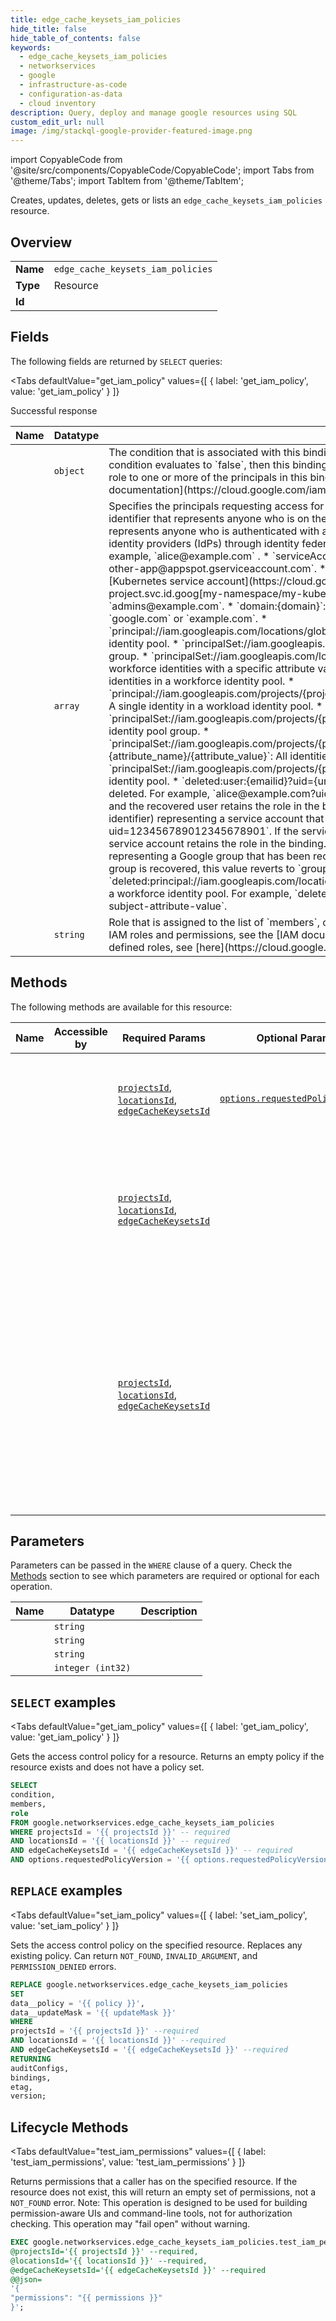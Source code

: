 ```yaml
--- 
title: edge_cache_keysets_iam_policies
hide_title: false
hide_table_of_contents: false
keywords:
  - edge_cache_keysets_iam_policies
  - networkservices
  - google
  - infrastructure-as-code
  - configuration-as-data
  - cloud inventory
description: Query, deploy and manage google resources using SQL
custom_edit_url: null
image: /img/stackql-google-provider-featured-image.png
---
```


import CopyableCode from '@site/src/components/CopyableCode/CopyableCode';
import Tabs from '@theme/Tabs';
import TabItem from '@theme/TabItem';

Creates, updates, deletes, gets or lists an <code>edge_cache_keysets_iam_policies</code> resource.

## Overview
<table><tbody>
<tr><td><b>Name</b></td><td><code>edge_cache_keysets_iam_policies</code></td></tr>
<tr><td><b>Type</b></td><td>Resource</td></tr>
<tr><td><b>Id</b></td><td><CopyableCode code="google.networkservices.edge_cache_keysets_iam_policies" /></td></tr>
</tbody></table>

## Fields

The following fields are returned by `SELECT` queries:

<Tabs
    defaultValue="get_iam_policy"
    values={[
        { label: 'get_iam_policy', value: 'get_iam_policy' }
    ]}
>
<TabItem value="get_iam_policy">

Successful response

<table>
<thead>
    <tr>
    <th>Name</th>
    <th>Datatype</th>
    <th>Description</th>
    </tr>
</thead>
<tbody>
<tr>
    <td><CopyableCode code="condition" /></td>
    <td><code>object</code></td>
    <td>The condition that is associated with this binding. If the condition evaluates to `true`, then this binding applies to the current request. If the condition evaluates to `false`, then this binding does not apply to the current request. However, a different role binding might grant the same role to one or more of the principals in this binding. To learn which resources support conditions in their IAM policies, see the [IAM documentation](https://cloud.google.com/iam/help/conditions/resource-policies). (id: Expr)</td>
</tr>
<tr>
    <td><CopyableCode code="members" /></td>
    <td><code>array</code></td>
    <td>Specifies the principals requesting access for a Google Cloud resource. `members` can have the following values: * `allUsers`: A special identifier that represents anyone who is on the internet; with or without a Google account. * `allAuthenticatedUsers`: A special identifier that represents anyone who is authenticated with a Google account or a service account. Does not include identities that come from external identity providers (IdPs) through identity federation. * `user:&#123;emailid&#125;`: An email address that represents a specific Google account. For example, `alice@example.com` . * `serviceAccount:&#123;emailid&#125;`: An email address that represents a Google service account. For example, `my-other-app@appspot.gserviceaccount.com`. * `serviceAccount:&#123;projectid&#125;.svc.id.goog[&#123;namespace&#125;/&#123;kubernetes-sa&#125;]`: An identifier for a [Kubernetes service account](https://cloud.google.com/kubernetes-engine/docs/how-to/kubernetes-service-accounts). For example, `my-project.svc.id.goog[my-namespace/my-kubernetes-sa]`. * `group:&#123;emailid&#125;`: An email address that represents a Google group. For example, `admins@example.com`. * `domain:&#123;domain&#125;`: The G Suite domain (primary) that represents all the users of that domain. For example, `google.com` or `example.com`. * `principal://iam.googleapis.com/locations/global/workforcePools/&#123;pool_id&#125;/subject/&#123;subject_attribute_value&#125;`: A single identity in a workforce identity pool. * `principalSet://iam.googleapis.com/locations/global/workforcePools/&#123;pool_id&#125;/group/&#123;group_id&#125;`: All workforce identities in a group. * `principalSet://iam.googleapis.com/locations/global/workforcePools/&#123;pool_id&#125;/attribute.&#123;attribute_name&#125;/&#123;attribute_value&#125;`: All workforce identities with a specific attribute value. * `principalSet://iam.googleapis.com/locations/global/workforcePools/&#123;pool_id&#125;/*`: All identities in a workforce identity pool. * `principal://iam.googleapis.com/projects/&#123;project_number&#125;/locations/global/workloadIdentityPools/&#123;pool_id&#125;/subject/&#123;subject_attribute_value&#125;`: A single identity in a workload identity pool. * `principalSet://iam.googleapis.com/projects/&#123;project_number&#125;/locations/global/workloadIdentityPools/&#123;pool_id&#125;/group/&#123;group_id&#125;`: A workload identity pool group. * `principalSet://iam.googleapis.com/projects/&#123;project_number&#125;/locations/global/workloadIdentityPools/&#123;pool_id&#125;/attribute.&#123;attribute_name&#125;/&#123;attribute_value&#125;`: All identities in a workload identity pool with a certain attribute. * `principalSet://iam.googleapis.com/projects/&#123;project_number&#125;/locations/global/workloadIdentityPools/&#123;pool_id&#125;/*`: All identities in a workload identity pool. * `deleted:user:&#123;emailid&#125;?uid=&#123;uniqueid&#125;`: An email address (plus unique identifier) representing a user that has been recently deleted. For example, `alice@example.com?uid=123456789012345678901`. If the user is recovered, this value reverts to `user:&#123;emailid&#125;` and the recovered user retains the role in the binding. * `deleted:serviceAccount:&#123;emailid&#125;?uid=&#123;uniqueid&#125;`: An email address (plus unique identifier) representing a service account that has been recently deleted. For example, `my-other-app@appspot.gserviceaccount.com?uid=123456789012345678901`. If the service account is undeleted, this value reverts to `serviceAccount:&#123;emailid&#125;` and the undeleted service account retains the role in the binding. * `deleted:group:&#123;emailid&#125;?uid=&#123;uniqueid&#125;`: An email address (plus unique identifier) representing a Google group that has been recently deleted. For example, `admins@example.com?uid=123456789012345678901`. If the group is recovered, this value reverts to `group:&#123;emailid&#125;` and the recovered group retains the role in the binding. * `deleted:principal://iam.googleapis.com/locations/global/workforcePools/&#123;pool_id&#125;/subject/&#123;subject_attribute_value&#125;`: Deleted single identity in a workforce identity pool. For example, `deleted:principal://iam.googleapis.com/locations/global/workforcePools/my-pool-id/subject/my-subject-attribute-value`.</td>
</tr>
<tr>
    <td><CopyableCode code="role" /></td>
    <td><code>string</code></td>
    <td>Role that is assigned to the list of `members`, or principals. For example, `roles/viewer`, `roles/editor`, or `roles/owner`. For an overview of the IAM roles and permissions, see the [IAM documentation](https://cloud.google.com/iam/docs/roles-overview). For a list of the available pre-defined roles, see [here](https://cloud.google.com/iam/docs/understanding-roles).</td>
</tr>
</tbody>
</table>
</TabItem>
</Tabs>

## Methods

The following methods are available for this resource:

<table>
<thead>
    <tr>
    <th>Name</th>
    <th>Accessible by</th>
    <th>Required Params</th>
    <th>Optional Params</th>
    <th>Description</th>
    </tr>
</thead>
<tbody>
<tr>
    <td><a href="#get_iam_policy"><CopyableCode code="get_iam_policy" /></a></td>
    <td><CopyableCode code="select" /></td>
    <td><a href="#parameter-projectsId"><code>projectsId</code></a>, <a href="#parameter-locationsId"><code>locationsId</code></a>, <a href="#parameter-edgeCacheKeysetsId"><code>edgeCacheKeysetsId</code></a></td>
    <td><a href="#parameter-options.requestedPolicyVersion"><code>options.requestedPolicyVersion</code></a></td>
    <td>Gets the access control policy for a resource. Returns an empty policy if the resource exists and does not have a policy set.</td>
</tr>
<tr>
    <td><a href="#set_iam_policy"><CopyableCode code="set_iam_policy" /></a></td>
    <td><CopyableCode code="replace" /></td>
    <td><a href="#parameter-projectsId"><code>projectsId</code></a>, <a href="#parameter-locationsId"><code>locationsId</code></a>, <a href="#parameter-edgeCacheKeysetsId"><code>edgeCacheKeysetsId</code></a></td>
    <td></td>
    <td>Sets the access control policy on the specified resource. Replaces any existing policy. Can return `NOT_FOUND`, `INVALID_ARGUMENT`, and `PERMISSION_DENIED` errors.</td>
</tr>
<tr>
    <td><a href="#test_iam_permissions"><CopyableCode code="test_iam_permissions" /></a></td>
    <td><CopyableCode code="exec" /></td>
    <td><a href="#parameter-projectsId"><code>projectsId</code></a>, <a href="#parameter-locationsId"><code>locationsId</code></a>, <a href="#parameter-edgeCacheKeysetsId"><code>edgeCacheKeysetsId</code></a></td>
    <td></td>
    <td>Returns permissions that a caller has on the specified resource. If the resource does not exist, this will return an empty set of permissions, not a `NOT_FOUND` error. Note: This operation is designed to be used for building permission-aware UIs and command-line tools, not for authorization checking. This operation may "fail open" without warning.</td>
</tr>
</tbody>
</table>

## Parameters

Parameters can be passed in the `WHERE` clause of a query. Check the [Methods](#methods) section to see which parameters are required or optional for each operation.

<table>
<thead>
    <tr>
    <th>Name</th>
    <th>Datatype</th>
    <th>Description</th>
    </tr>
</thead>
<tbody>
<tr id="parameter-edgeCacheKeysetsId">
    <td><CopyableCode code="edgeCacheKeysetsId" /></td>
    <td><code>string</code></td>
    <td></td>
</tr>
<tr id="parameter-locationsId">
    <td><CopyableCode code="locationsId" /></td>
    <td><code>string</code></td>
    <td></td>
</tr>
<tr id="parameter-projectsId">
    <td><CopyableCode code="projectsId" /></td>
    <td><code>string</code></td>
    <td></td>
</tr>
<tr id="parameter-options.requestedPolicyVersion">
    <td><CopyableCode code="options.requestedPolicyVersion" /></td>
    <td><code>integer (int32)</code></td>
    <td></td>
</tr>
</tbody>
</table>

## `SELECT` examples

<Tabs
    defaultValue="get_iam_policy"
    values={[
        { label: 'get_iam_policy', value: 'get_iam_policy' }
    ]}
>
<TabItem value="get_iam_policy">

Gets the access control policy for a resource. Returns an empty policy if the resource exists and does not have a policy set.

```sql
SELECT
condition,
members,
role
FROM google.networkservices.edge_cache_keysets_iam_policies
WHERE projectsId = '{{ projectsId }}' -- required
AND locationsId = '{{ locationsId }}' -- required
AND edgeCacheKeysetsId = '{{ edgeCacheKeysetsId }}' -- required
AND options.requestedPolicyVersion = '{{ options.requestedPolicyVersion }}';
```
</TabItem>
</Tabs>


## `REPLACE` examples

<Tabs
    defaultValue="set_iam_policy"
    values={[
        { label: 'set_iam_policy', value: 'set_iam_policy' }
    ]}
>
<TabItem value="set_iam_policy">

Sets the access control policy on the specified resource. Replaces any existing policy. Can return `NOT_FOUND`, `INVALID_ARGUMENT`, and `PERMISSION_DENIED` errors.

```sql
REPLACE google.networkservices.edge_cache_keysets_iam_policies
SET 
data__policy = '{{ policy }}',
data__updateMask = '{{ updateMask }}'
WHERE 
projectsId = '{{ projectsId }}' --required
AND locationsId = '{{ locationsId }}' --required
AND edgeCacheKeysetsId = '{{ edgeCacheKeysetsId }}' --required
RETURNING
auditConfigs,
bindings,
etag,
version;
```
</TabItem>
</Tabs>


## Lifecycle Methods

<Tabs
    defaultValue="test_iam_permissions"
    values={[
        { label: 'test_iam_permissions', value: 'test_iam_permissions' }
    ]}
>
<TabItem value="test_iam_permissions">

Returns permissions that a caller has on the specified resource. If the resource does not exist, this will return an empty set of permissions, not a `NOT_FOUND` error. Note: This operation is designed to be used for building permission-aware UIs and command-line tools, not for authorization checking. This operation may "fail open" without warning.

```sql
EXEC google.networkservices.edge_cache_keysets_iam_policies.test_iam_permissions 
@projectsId='{{ projectsId }}' --required, 
@locationsId='{{ locationsId }}' --required, 
@edgeCacheKeysetsId='{{ edgeCacheKeysetsId }}' --required 
@@json=
'{
"permissions": "{{ permissions }}"
}';
```
</TabItem>
</Tabs>
